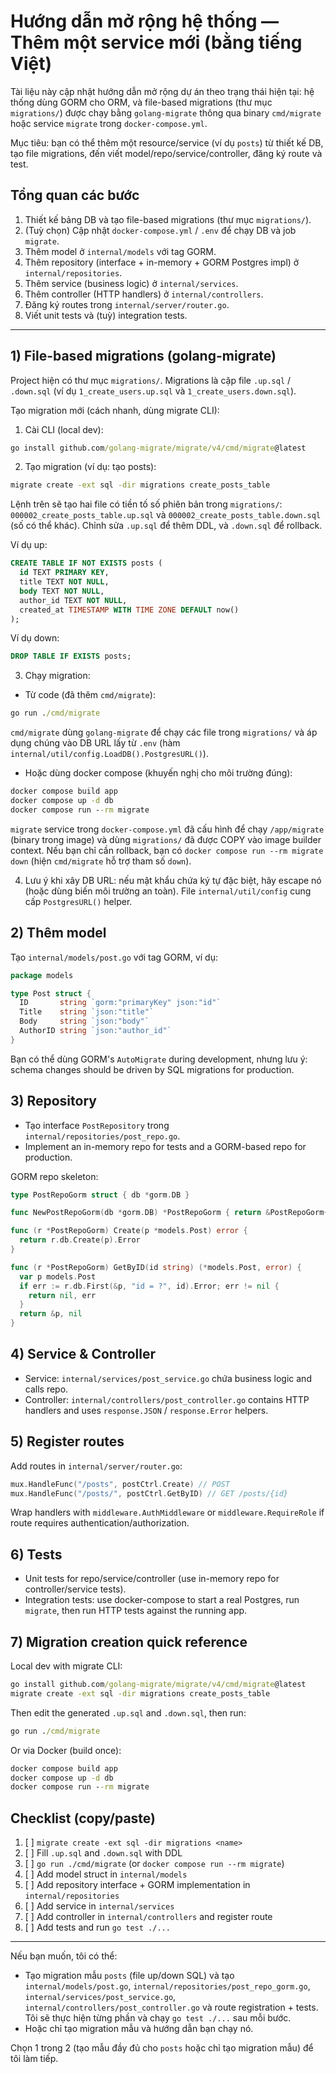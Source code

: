 # Hướng dẫn mở rộng hệ thống — Thêm một service mới (bằng tiếng Việt)

Tài liệu này cập nhật hướng dẫn mở rộng dự án theo trạng thái hiện tại: hệ thống dùng GORM cho ORM, và file-based migrations (thư mục `migrations/`) được chạy bằng `golang-migrate` thông qua binary `cmd/migrate` hoặc service `migrate` trong `docker-compose.yml`.

Mục tiêu: bạn có thể thêm một resource/service (ví dụ `posts`) từ thiết kế DB, tạo file migrations, đến viết model/repo/service/controller, đăng ký route và test.

## Tổng quan các bước

1. Thiết kế bảng DB và tạo file-based migrations (thư mục `migrations/`).
2. (Tuỳ chọn) Cập nhật `docker-compose.yml` / `.env` để chạy DB và job `migrate`.
3. Thêm model ở `internal/models` với tag GORM.
4. Thêm repository (interface + in-memory + GORM Postgres impl) ở `internal/repositories`.
5. Thêm service (business logic) ở `internal/services`.
6. Thêm controller (HTTP handlers) ở `internal/controllers`.
7. Đăng ký routes trong `internal/server/router.go`.
8. Viết unit tests và (tuỳ) integration tests.

---

## 1) File-based migrations (golang-migrate)

Project hiện có thư mục `migrations/`. Migrations là cặp file `.up.sql` / `.down.sql` (ví dụ `1_create_users.up.sql` và `1_create_users.down.sql`).

Tạo migration mới (cách nhanh, dùng migrate CLI):

1. Cài CLI (local dev):

```cmd
go install github.com/golang-migrate/migrate/v4/cmd/migrate@latest
```

2. Tạo migration (ví dụ: tạo posts):

```cmd
migrate create -ext sql -dir migrations create_posts_table
```

Lệnh trên sẽ tạo hai file có tiền tố số phiên bản trong `migrations/`: `000002_create_posts_table.up.sql` và `000002_create_posts_table.down.sql` (số có thể khác). Chỉnh sửa `.up.sql` để thêm DDL, và `.down.sql` để rollback.

Ví dụ up:

```sql
CREATE TABLE IF NOT EXISTS posts (
  id TEXT PRIMARY KEY,
  title TEXT NOT NULL,
  body TEXT NOT NULL,
  author_id TEXT NOT NULL,
  created_at TIMESTAMP WITH TIME ZONE DEFAULT now()
);
```

Ví dụ down:

```sql
DROP TABLE IF EXISTS posts;
```

3. Chạy migration:

- Từ code (đã thêm `cmd/migrate`):

```cmd
go run ./cmd/migrate
```

`cmd/migrate` dùng `golang-migrate` để chạy các file trong `migrations/` và áp dụng chúng vào DB URL lấy từ `.env` (hàm `internal/util/config.LoadDB().PostgresURL()`).

- Hoặc dùng docker compose (khuyến nghị cho môi trường đúng):

```cmd
docker compose build app
docker compose up -d db
docker compose run --rm migrate
```

`migrate` service trong `docker-compose.yml` đã cấu hình để chạy `/app/migrate` (binary trong image) và dùng `migrations/` đã được COPY vào image builder context. Nếu bạn chỉ cần rollback, bạn có `docker compose run --rm migrate down` (hiện `cmd/migrate` hỗ trợ tham số `down`).

4. Lưu ý khi xây DB URL: nếu mật khẩu chứa ký tự đặc biệt, hãy escape nó (hoặc dùng biến môi trường an toàn). File `internal/util/config` cung cấp `PostgresURL()` helper.

## 2) Thêm model

Tạo `internal/models/post.go` với tag GORM, ví dụ:

```go
package models

type Post struct {
  ID       string `gorm:"primaryKey" json:"id"`
  Title    string `json:"title"`
  Body     string `json:"body"`
  AuthorID string `json:"author_id"`
}
```

Bạn có thể dùng GORM's `AutoMigrate` during development, nhưng lưu ý: schema changes should be driven by SQL migrations for production.

## 3) Repository

- Tạo interface `PostRepository` trong `internal/repositories/post_repo.go`.
- Implement an in-memory repo for tests and a GORM-based repo for production.

GORM repo skeleton:

```go
type PostRepoGorm struct { db *gorm.DB }

func NewPostRepoGorm(db *gorm.DB) *PostRepoGorm { return &PostRepoGorm{db: db} }

func (r *PostRepoGorm) Create(p *models.Post) error {
  return r.db.Create(p).Error
}

func (r *PostRepoGorm) GetByID(id string) (*models.Post, error) {
  var p models.Post
  if err := r.db.First(&p, "id = ?", id).Error; err != nil {
    return nil, err
  }
  return &p, nil
}
```

## 4) Service & Controller

- Service: `internal/services/post_service.go` chứa business logic and calls repo.
- Controller: `internal/controllers/post_controller.go` contains HTTP handlers and uses `response.JSON` / `response.Error` helpers.

## 5) Register routes

Add routes in `internal/server/router.go`:

```go
mux.HandleFunc("/posts", postCtrl.Create) // POST
mux.HandleFunc("/posts/", postCtrl.GetByID) // GET /posts/{id}
```

Wrap handlers with `middleware.AuthMiddleware` or `middleware.RequireRole` if route requires authentication/authorization.

## 6) Tests

- Unit tests for repo/service/controller (use in-memory repo for controller/service tests).
- Integration tests: use docker-compose to start a real Postgres, run `migrate`, then run HTTP tests against the running app.

## 7) Migration creation quick reference

Local dev with migrate CLI:

```cmd
go install github.com/golang-migrate/migrate/v4/cmd/migrate@latest
migrate create -ext sql -dir migrations create_posts_table
```

Then edit the generated `.up.sql` and `.down.sql`, then run:

```cmd
go run ./cmd/migrate
```

Or via Docker (build once):

```cmd
docker compose build app
docker compose up -d db
docker compose run --rm migrate
```

## Checklist (copy/paste)

1. [ ] `migrate create -ext sql -dir migrations <name>`
2. [ ] Fill `.up.sql` and `.down.sql` with DDL
3. [ ] `go run ./cmd/migrate` (or `docker compose run --rm migrate`)
4. [ ] Add model struct in `internal/models`
5. [ ] Add repository interface + GORM implementation in `internal/repositories`
6. [ ] Add service in `internal/services`
7. [ ] Add controller in `internal/controllers` and register route
8. [ ] Add tests and run `go test ./...`

---

Nếu bạn muốn, tôi có thể:

- Tạo migration mẫu `posts` (file up/down SQL) và tạo `internal/models/post.go`, `internal/repositories/post_repo_gorm.go`, `internal/services/post_service.go`, `internal/controllers/post_controller.go` và route registration + tests. Tôi sẽ thực hiện từng phần và chạy `go test ./...` sau mỗi bước.
- Hoặc chỉ tạo migration mẫu và hướng dẫn bạn chạy nó.

Chọn 1 trong 2 (tạo mẫu đầy đủ cho `posts` hoặc chỉ tạo migration mẫu) để tôi làm tiếp.
